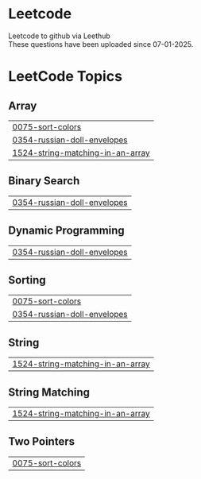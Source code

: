 # Leetcode
Leetcode to github via Leethub
<br> These questions have been uploaded since 07-01-2025.

<!---LeetCode Topics Start-->
# LeetCode Topics
## Array
|  |
| ------- |
| [0075-sort-colors](https://github.com/Aditic1/Leetcode/tree/master/0075-sort-colors) |
| [0354-russian-doll-envelopes](https://github.com/Aditic1/Leetcode/tree/master/0354-russian-doll-envelopes) |
| [1524-string-matching-in-an-array](https://github.com/Aditic1/Leetcode/tree/master/1524-string-matching-in-an-array) |
## Binary Search
|  |
| ------- |
| [0354-russian-doll-envelopes](https://github.com/Aditic1/Leetcode/tree/master/0354-russian-doll-envelopes) |
## Dynamic Programming
|  |
| ------- |
| [0354-russian-doll-envelopes](https://github.com/Aditic1/Leetcode/tree/master/0354-russian-doll-envelopes) |
## Sorting
|  |
| ------- |
| [0075-sort-colors](https://github.com/Aditic1/Leetcode/tree/master/0075-sort-colors) |
| [0354-russian-doll-envelopes](https://github.com/Aditic1/Leetcode/tree/master/0354-russian-doll-envelopes) |
## String
|  |
| ------- |
| [1524-string-matching-in-an-array](https://github.com/Aditic1/Leetcode/tree/master/1524-string-matching-in-an-array) |
## String Matching
|  |
| ------- |
| [1524-string-matching-in-an-array](https://github.com/Aditic1/Leetcode/tree/master/1524-string-matching-in-an-array) |
## Two Pointers
|  |
| ------- |
| [0075-sort-colors](https://github.com/Aditic1/Leetcode/tree/master/0075-sort-colors) |
<!---LeetCode Topics End-->